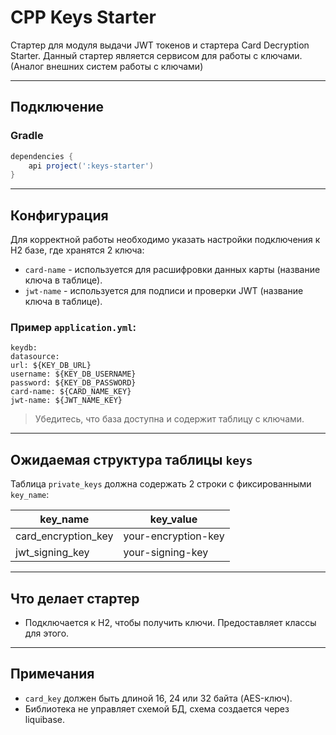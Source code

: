 # CPP Keys Starter

Стартер для модуля выдачи JWT токенов и стартера Card Decryption Starter.
Данный стартер является сервисом для работы с ключами. (Аналог внешних систем работы с ключами)

---

## Подключение
### Gradle

```groovy
dependencies {
    api project(':keys-starter')
}
```

---

## Конфигурация

Для корректной работы необходимо указать настройки подключения к H2 базе, где хранятся 2 ключа:

- `card-name` - используется для расшифровки данных карты (название ключа в таблице).
- `jwt-name` - используется для подписи и проверки JWT (название ключа в таблице).

### Пример `application.yml`:

```properties
keydb:
datasource:
url: ${KEY_DB_URL}
username: ${KEY_DB_USERNAME}
password: ${KEY_DB_PASSWORD}
card-name: ${CARD_NAME_KEY}
jwt-name: ${JWT_NAME_KEY}

```

> Убедитесь, что база доступна и содержит таблицу с ключами.

---

## Ожидаемая структура таблицы `keys`

Таблица `private_keys` должна содержать 2 строки с фиксированными `key_name`:

| key_name            | key_value           |
|---------------------|---------------------|
| card_encryption_key | your-encryption-key |
| jwt_signing_key     | your-signing-key    |

---

## Что делает стартер

- Подключается к H2, чтобы получить ключи. Предоставляет классы для этого.


---

## Примечания

- `card_key` должен быть длиной 16, 24 или 32 байта (AES-ключ).
- Библиотека не управляет схемой БД, схема создается через liquibase.